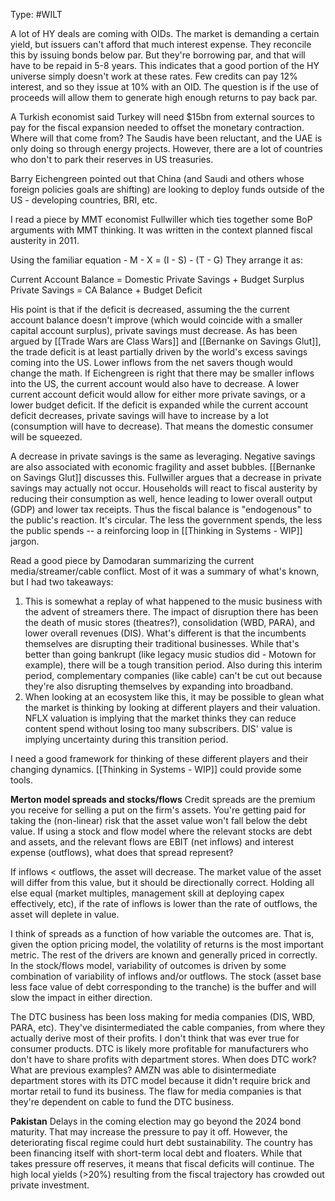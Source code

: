 Type: #WILT 

A lot of HY deals are coming with OIDs. The market is demanding a certain yield, but issuers can't afford that much interest expense.  They reconcile this by issuing bonds  below par. But they're borrowing par, and that will have to be repaid in 5-8 years. This indicates that a good portion of the HY universe simply doesn't work at these rates. Few credits can pay 12% interest, and so they issue at 10% with an OID. The question is if the use of proceeds will allow them to generate high enough returns to pay back par. 


A Turkish economist said Turkey will need $15bn from external sources to pay for the fiscal expansion needed to offset the monetary contraction. Where will that come from? The Saudis have been reluctant, and the UAE is only doing so through energy projects. However, there are a lot of countries who don't to park their reserves in US treasuries. 

Barry Eichengreen pointed out that China (and Saudi and others whose foreign policies goals are shifting) are looking to  deploy funds outside of the US - developing countries, BRI, etc.

I read a piece by MMT economist Fullwiller which ties together some BoP arguments with MMT thinking. It was written in the context planned fiscal austerity in 2011. 

Using the familiar equation - 
M - X = (I - S) - (T - G)
They arrange it as:

Current Account Balance = Domestic Private Savings + Budget Surplus
Private Savings = CA Balance + Budget Deficit

His point is that if the deficit is decreased, assuming the the current account balance doesn't improve (which would coincide with a smaller capital account surplus), private savings must decrease. As has been argued by [[Trade Wars are Class Wars]] and [[Bernanke on Savings Glut]], the trade deficit is at least partially driven by the world's excess savings coming into the US. Lower inflows from the net savers though would change the math. If Eichengreen is right that there may be smaller inflows into the US, the current account would also have to decrease. A lower current account deficit would allow for either more private savings, or a lower budget deficit. If the deficit is expanded while the current account deficit decreases, private savings will have to increase by a lot (consumption will have to decrease). That means the domestic consumer will be squeezed. 


A decrease in private savings is the same as leveraging. Negative savings are also associated with economic fragility and asset bubbles. [[Bernanke on Savings Glut]] discusses this. Fullwiller argues that a decrease in private savings may actually not occur. Households will react to fiscal austerity by reducing their consumption as well, hence leading to lower overall output (GDP) and lower tax receipts. Thus the fiscal balance is "endogenous" to the public's reaction. It's circular. The less the government spends, the less the public spends -- a reinforcing loop in [[Thinking in Systems - WIP]] jargon. 



Read a good piece by Damodaran summarizing the current media/streamer/cable conflict. Most of it was a summary of what's known, but I had two takeaways:
1) This is somewhat a replay of what happened to the music business with the advent of streamers there. The impact of disruption there has been the death of music stores (theatres?), consolidation (WBD, PARA), and lower overall revenues (DIS). What's different is that the incumbents themselves are disrupting their traditional businesses. While that's better than going bankrupt (like legacy music studios did - Motown for example), there will be a tough transition period. Also during this interim period, complementary companies (like cable) can't be cut out because they're also disrupting themselves by expanding into broadband.
2) When looking at an ecosystem like this, it may be possible to glean what the market is thinking by looking at different players and their valuation. NFLX valuation is implying that the market thinks they can reduce content spend without losing too many subscribers. DIS' value is implying uncertainty during this transition period.

I need a good framework for thinking of these different players and their changing dynamics. [[Thinking in Systems - WIP]] could provide some tools. 

**Merton model spreads and stocks/flows**
Credit spreads are the premium you receive for selling a put on the firm's assets. You're getting paid for taking the (non-linear) risk that the asset value won't fall below the debt value. If using a stock and flow model where the relevant stocks are debt and assets, and the relevant flows are EBIT (net inflows) and interest expense (outflows), what does that spread represent?

If inflows < outflows, the asset will decrease. The market value of the asset will differ from this value, but it should be directionally correct. Holding all else equal (market multiples, management skill at deploying capex effectively, etc), if the rate of inflows is lower than the rate of outflows, the asset will deplete in value. 

I think of spreads as a function of how variable the outcomes are. That is, given the option pricing model, the volatility of returns is the most important metric. The rest of the drivers are known and generally priced in correctly. In the stock/flows model, variability of outcomes is driven by some combination of variability of inflows and/or outflows. The stock (asset base less face value of debt corresponding to the tranche) is the buffer and will slow the impact in either direction. 

The DTC business has been loss making for media companies (DIS, WBD, PARA, etc). They've disintermediated the cable companies, from where they actually derive most of their profits. I don't think that was ever true for consumer products. DTC is likely more profitable for manufacturers who don't have to share profits with department stores. When does DTC work? What are previous examples? AMZN was able to disintermediate department stores with its DTC model because it didn't require brick and mortar retail to fund its business. The flaw for media companies is that they're dependent on cable to fund the DTC business. 


**Pakistan**
Delays in the coming election may go beyond the 2024 bond maturity. That may increase the pressure to pay it off. However, the deteriorating fiscal regime could hurt debt sustainability. The country has been financing itself with short-term local debt and floaters. While that takes pressure off reserves, it means that fiscal deficits will continue. The high local yields (>20%) resulting from the fiscal trajectory has crowded out private investment. 




